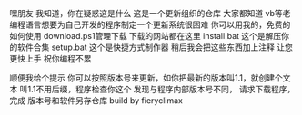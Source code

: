 嘿朋友
我知道，你在疑惑这是什么
这是一个更新组织的仓库
大家都知道
vb等老编程语言想要为自己开发的程序制定一个更新系统很困难
你可以用我的，免费的
如何使用
download.ps1管理下载
下载的网站都在这里
install.bat
这个是解压你的软件合集
setup.bat
这个是快捷方式制作器
稍后我会把这些东西加上注释
让您更快上手
祝你编程不累

顺便我给个提示
你可以按照版本号来更新，如你把最新的版本叫1.1，就创建个文本
叫1.1不用后缀，程序检查你这个
发现与程序内部版本号不同，
请求下载程序，完成
版本号和软件另存仓库
build by fieryclimax 
